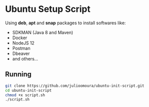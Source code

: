 # Ubuntu Setup Script
Using **deb**, **apt** and **snap** packages to install softwares like:

- SDKMAN (Java 8 and Maven)
- Docker
- NodeJS 12
- Postman
- Dbeaver
- and others...

## Running

```sh
git clone https://github.com/julioomoura/ubuntu-init-script.git
cd ubuntu-init-script
chmod +x script.sh
./script.sh
```

